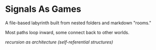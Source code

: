 # Signals As Games

A file-based labyrinth built from nested folders and markdown "rooms."

Most paths loop inward, some connect back to other worlds.

_recursion as architecture (self-referential structures)_
